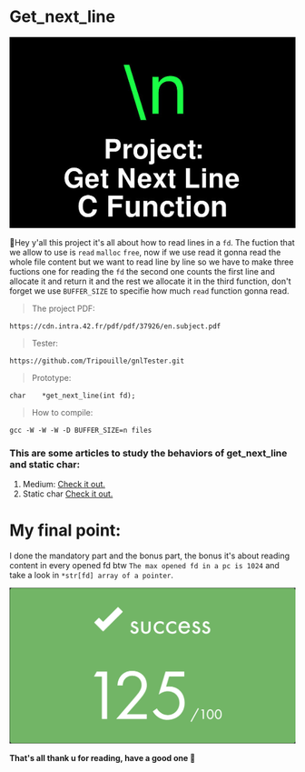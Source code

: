 # Get_next_line
![image](img/getnextline.jpg)

:wave:Hey y'all this project it's all about how to read lines in a `fd`.
The fuction that we allow to use is `read` `malloc` `free`, now if we use read it gonna read the whole file content but we want to read line by line so we have to make three fuctions one for reading the `fd` the second one counts the first line and allocate it and return it and the rest we allocate it in the third function, don't forget we use `BUFFER_SIZE` to specifie how much `read` function gonna read.

> The project PDF:
```
https://cdn.intra.42.fr/pdf/pdf/37926/en.subject.pdf
```
> Tester:
```
https://github.com/Tripouille/gnlTester.git
```
> Prototype:
```
char	*get_next_line(int fd);
```
> How to compile:
```
gcc -W -W -W -D BUFFER_SIZE=n files
```
### This are some articles to study the behaviors of get_next_line and static char:
1. Medium: [Check it out.](https://medium.com/my-journey-at-42-silicon-valley-as-a-non-cs-major/cadet-10-22-19-get-next-line-2a95678d4406)
2. Static char [Check it out.](https://www.geeksforgeeks.org/static-variables-in-c/)

# My final point:
I done the mandatory part and the bonus part, the bonus it's about reading content in every opened fd btw `The max opened fd in a pc is 1024` and take a look in `*str[fd] array of a pointer`.

![image](img/point.png)

**That's all thank u for reading, have a good one :rocket:**
